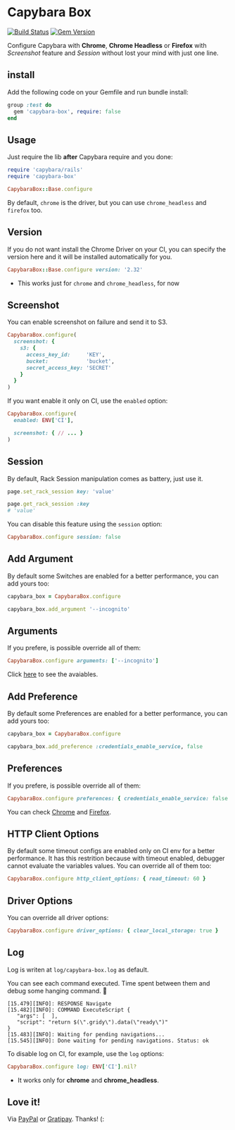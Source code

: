 # Capybara Box

[![Build Status](https://travis-ci.org/wbotelhos/capybara-box.svg)](https://travis-ci.org/wbotelhos/capybara-box)
[![Gem Version](https://badge.fury.io/rb/capybara-box.svg)](https://badge.fury.io/rb/capybara-box)

Configure Capybara with **Chrome**, **Chrome Headless** or **Firefox** with *Screenshot* feature and *Session* without lost your mind with just one line.

## install

Add the following code on your Gemfile and run bundle install:

```ruby
group :test do
  gem 'capybara-box', require: false
end
```

## Usage

Just require the lib **after** Capybara require and you done:

```ruby
require 'capybara/rails'
require 'capybara-box'

CapybaraBox::Base.configure
```

By default, `chrome` is the driver, but you can use `chrome_headless` and `firefox` too.

## Version

If you do not want install the Chrome Driver on your CI, you can specify the version here and it will be installed automatically for you.

```ruby
CapybaraBox::Base.configure version: '2.32'
```

* This works just for `chrome` and `chrome_headless`, for now

## Screenshot

You can enable screenshot on failure and send it to S3.

```ruby
CapybaraBox.configure(
  screenshot: {
    s3: {
      access_key_id:     'KEY',
      bucket:            'bucket',
      secret_access_key: 'SECRET'
    }
  }
)
```

If you want enable it only on CI, use the `enabled` option:

```ruby
CapybaraBox.configure(
  enabled: ENV['CI'],

  screenshot: { // ... }
)
```

## Session

By default, Rack Session manipulation comes as battery, just use it.

```ruby
page.set_rack_session key: 'value'
```

```ruby
page.get_rack_session :key
# 'value'
```

You can disable this feature using the `session` option:

```ruby
CapybaraBox.configure session: false
```

## Add Argument

By default some Switches are enabled for a better performance, you can add yours too:

```ruby
capybara_box = CapybaraBox.configure

capybara_box.add_argument '--incognito'
```

## Arguments

If you prefere, is possible override all of them:

```ruby
CapybaraBox.configure arguments: ['--incognito']
```

Click [here](https://peter.sh/experiments/chromium-command-line-switches) to see the avaiables.

## Add Preference

By default some Preferences are enabled for a better performance, you can add yours too:

```ruby
capybara_box = CapybaraBox.configure

capybara_box.add_preference :credentials_enable_service, false
```

## Preferences

If you prefere, is possible override all of them:

```ruby
CapybaraBox.configure preferences: { credentials_enable_service: false }
```

You can check [Chrome](https://sites.google.com/a/chromium.org/chromedriver/home) and [Firefox](http://preferential.mozdev.org/preferences.html).

## HTTP Client Options

By default some timeout configs are enabled only on CI env for a better performance.
It has this restrition because with timeout enabled, debugger cannot evaluate the variables values.
You can override all of them too:

```ruby
CapybaraBox.configure http_client_options: { read_timeout: 60 }
```

## Driver Options

You can override all driver options:

```ruby
CapybaraBox.configure driver_options: { clear_local_storage: true }
```

## Log

Log is writen at `log/capybara-box.log` as default.

You can see each command executed. Time spent between them and debug some hanging command. :tada:

```
[15.479][INFO]: RESPONSE Navigate
[15.482][INFO]: COMMAND ExecuteScript {
   "args": [  ],
   "script": "return $(\".gridy\").data(\"ready\")"
}
[15.483][INFO]: Waiting for pending navigations...
[15.545][INFO]: Done waiting for pending navigations. Status: ok
```

To disable log on CI, for example, use the `log` options:

```ruby
CapybaraBox.configure log: ENV['CI'].nil?
```

* It works only for **chrome** and **chrome_headless**.

## Love it!

Via [PayPal](https://www.paypal.com/cgi-bin/webscr?cmd=_donations&business=X8HEP2878NDEG&item_name=capybara-box) or [Gratipay](https://gratipay.com/~wbotelhos). Thanks! (:
